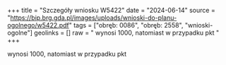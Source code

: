 +++
title = "Szczegóły wniosku W5422"
date = "2024-06-14"
source = "https://bip.brg.gda.pl/images/uploads/wnioski-do-planu-ogolnego/w5422.pdf"
tags = ["obręb: 0086", "obręb: 2558", "wnioski-ogolne"]
geolinks = []
raw = " wynosi 1000, natomiast w przypadku pkt "
+++

 wynosi 1000, natomiast w przypadku pkt 


